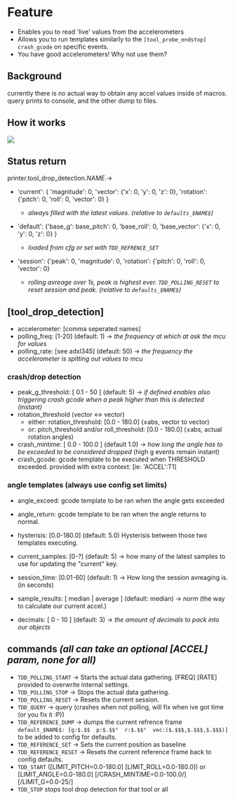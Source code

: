 # Feature

- Enables you to read 'live' values from the accelerometers
- Allows you to run templates similarly to the `[tool_probe_endstop]` `crash_gcode` on specific events.
- You have good accelerometers! Why not use them?

## Background

currently there is no actual way to obtain any accel values inside of macros. query prints to console, and the other dump to files.



## How it works

![](../media/Anthead-domestic-abuse.gif)


## Status return
printer.tool_drop_detection.$NAME$.->

 - 'current':  { 'magnitude': 0, 'vector': {'x': 0, 'y': 0, 'z': 0}, 'rotation':  {'pitch': 0, 'roll': 0, 'vector': 0} }
   - *always filled with the latest values. (relative to `defaults_$NAME$`)*

- 'default':  {'base_g':  base_pitch': 0, 'base_roll': 0, 'base_vector': {'x': 0, 'y': 0, 'z': 0} }
  - *loaded from cfg or set with `TDD_REFRENCE_SET`*
   
- 'session':  {'peak': 0, 'magnitude': 0, 'rotation': {'pitch': 0, 'roll': 0, 'vector': 0}
  - *rolling avreage over 1s, peak is highest ever. `TDD_POLLING_RESET` to reset session and peak. (relative to `defaults_$NAME$`)*

 
 

## **[tool_drop_detection]**
- accelerometer: [comma seperated names]
- polling_freq: [1-20] (default: 1) -> *the frequency at which at ask the mcu for values*
- polling_rate: [see adxl345] (default: 50) -> *the frequency the accelerometer is spitting out values to mcu*

### crash/drop detection
- peak_g_threshold: [ 0.1 - 50 ] (default: 5) -> *if defined enables also triggering crash gcode when a peak higher than this is detected (instant)*
- rotation_threshold (vector <-> vector)
  - either:  rotation_threshold: [0.0 - 180.0] (±abs, vector to vector)
  - or:      pitch_threshold and/or roll_threshold: [0.0 - 180.0] (±abs, actual rotation angles)
- crash_mintime: [ 0.0 - 100.0 ] (default 1.0) -> *how long the angle has to be exceeded to be considered dropped* (high g events remain instant)
- crash_gcode: gcode template to be executed when THRESHOLD exceeded. provided with extra context: [ie: 'ACCEL':T1]

### angle templates (always use config set limits)
- angle_exceed: gcode template to be ran when the angle gets exceeded
- angle_return: gcode template to be ran when the angle returns to normal.
- hysterisis: [0.0-180.0] (default: 5.0) Hysterisis between those two templates executing.


- current_samples: [0-?] (default: 5) -> how many of the latest samples to use for updating the "current" key.
- session_time: [0.01-60] (default: 1) -> How long the session avreaging is. (in seconds)
- sample_results: [ median | average ] (default: median) -> *norm* (the way to calculate our current accel.)
- decimals: [ 0 - 10 ] (default: 3) -> *the amount of decimals to pack into our objects*

## commands *(all can take an optional [ACCEL] param, none for all)*
 * `TDD_POLLING_START` -> Starts the actual data gathering. [FREQ] [RATE] provided to overwrite internal settings.
 * `TDD_POLLING_STOP` -> Stops the actual data gathering.
 * `TDD_POLLING_RESET` -> Resets the current session. 
 * `TDD_QUERY` -> query (crashes when not polling, will fix when ive got time (or you fix it :P)) 
 * `TDD_REFERENCE_DUMP` -> dumps the current refrence frame `default_$NAME$: [g:$.$$  p:$.$$°  r:$.$$°  vec:($.$$$,$.$$$,$.$$$)]` to be added to config for defaults.
 * `TDD_REFERENCE_SET` -> Sets the current position as baseline 
 * `TDD_REFERENCE_RESET` -> Resets the current reference frame back to config defaults. 
 * `TDD_START` ([LIMIT_PITCH=0.0-180.0] [LIMIT_ROLL=0.0-180.0]) or [LIMIT_ANGLE=0.0-180.0] [/CRASH_MINTIME=0.0-100.0/] [/LIMIT_G=0.0-25/]
 * `TDD_STOP`  stops tool drop detection for that tool or all



